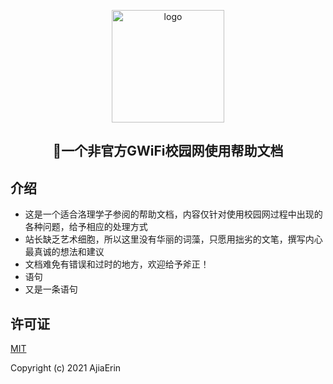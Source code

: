 <p align="center"><a href="https://giwifi.iluoli.ren/" target="_blank" rel="noopener noreferrer"><img width="180" src="https://image.gaoajia.com/2021/10/04/4dff1f5801bba.png" alt="logo"></a></p>


<h2 align="center">🚀一个非官方GWiFi校园网使用帮助文档</h2>

## 介绍

- 这是一个适合洛理学子参阅的帮助文档，内容仅针对使用校园网过程中出现的各种问题，给予相应的处理方式
- 站长缺乏艺术细胞，所以这里没有华丽的词藻，只愿用拙劣的文笔，撰写内心最真诚的想法和建议
- 文档难免有错误和过时的地方，欢迎给予斧正！
- 语句
- 又是一条语句


## 许可证
[MIT](https://github.com/gaoajia/GiWiFi-Wiki/blob/master/LICENSE)

Copyright (c) 2021 AjiaErin
